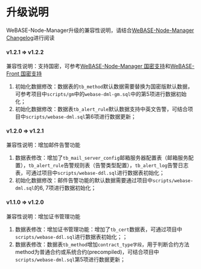 # 升级说明

WeBASE-Node-Manager升级的兼容性说明，请结合[WeBASE-Node-Manager Changelog](https://github.com/WeBankFinTech/WeBASE-Node-Manager/blob/master/Changelog.md)进行阅读

#### v1.2.1 => v1.2.2

兼容性说明：支持国密，可参考[WeBASE-Node-Manager 国密支持](README.html#id3)和[WeBASE-Front 国密支持](https://webasedoc.readthedocs.io/zh_CN/latest/docs/WeBASE-Front/README.html#id3)

1. 初始化数据修改：数据表的`tb_method`默认数据需要替换为国密版默认数据，可参考项目中`scripts/gm`中的`webase-dml-gm.sql`中的第5项进行数据初始化；
2. 初始化数据修改：数据表`tb_alert_rule`默认数据支持中英文告警，可结合项目中`scripts/webase-dml.sql`第6项进行数据更新；

#### v1.2.0 => v1.2.1

兼容性说明：增加邮件告警功能

1. 数据表修改：增加了`tb_mail_server_config`邮箱服务器配置表（邮箱服务配置），`tb_alert_rule`告警规则表（告警类型配置），`tb_alert_log`告警日志表，可通过项目中`scripts/webase-ddl.sql`进行数据表初始化；
2. 初始化数据修改：邮件告警功能的默认数据需要通过项目中`scripts/webase-dml.sql`的6, 7项进行数据初始化；

#### v1.1.0 => v1.2.0

兼容性说明：增加证书管理功能

1. 数据表修改：增加证书管理功能：增加了`tb_cert`数据表，可通过项目中`scripts/webase-ddl.sql`进行数据表初始化；；
2. 数据表修改：数据表`tb_method`增加`contract_type字段`，用于判断合约方法method为普通合约或系统合约(precompiled)，可结合项目中`scripts/webase-dml.sql`第5项进行数据更新；
